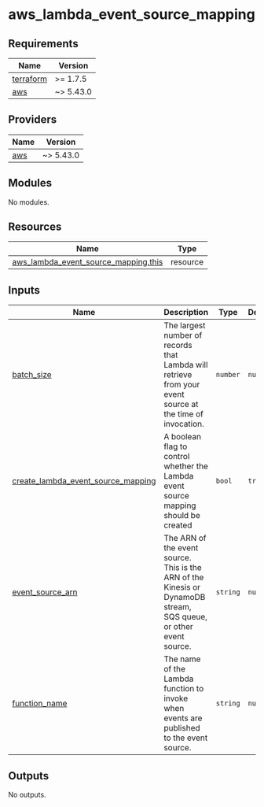 # aws_lambda_event_source_mapping

<!-- BEGINNING OF PRE-COMMIT-TERRAFORM DOCS HOOK -->
## Requirements

| Name | Version |
|------|---------|
| <a name="requirement_terraform"></a> [terraform](#requirement\_terraform) | >= 1.7.5 |
| <a name="requirement_aws"></a> [aws](#requirement\_aws) | ~> 5.43.0 |

## Providers

| Name | Version |
|------|---------|
| <a name="provider_aws"></a> [aws](#provider\_aws) | ~> 5.43.0 |

## Modules

No modules.

## Resources

| Name | Type |
|------|------|
| [aws_lambda_event_source_mapping.this](https://registry.terraform.io/providers/hashicorp/aws/latest/docs/resources/lambda_event_source_mapping) | resource |

## Inputs

| Name | Description | Type | Default | Required |
|------|-------------|------|---------|:--------:|
| <a name="input_batch_size"></a> [batch\_size](#input\_batch\_size) | The largest number of records that Lambda will retrieve from your event source at the time of invocation. | `number` | `null` | no |
| <a name="input_create_lambda_event_source_mapping"></a> [create\_lambda\_event\_source\_mapping](#input\_create\_lambda\_event\_source\_mapping) | A boolean flag to control whether the Lambda event source mapping should be created | `bool` | `true` | no |
| <a name="input_event_source_arn"></a> [event\_source\_arn](#input\_event\_source\_arn) | The ARN of the event source. This is the ARN of the Kinesis or DynamoDB stream, SQS queue, or other event source. | `string` | `null` | no |
| <a name="input_function_name"></a> [function\_name](#input\_function\_name) | The name of the Lambda function to invoke when events are published to the event source. | `string` | `null` | no |

## Outputs

No outputs.
<!-- END OF PRE-COMMIT-TERRAFORM DOCS HOOK -->

